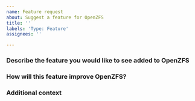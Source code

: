 ```yaml
---
name: Feature request
about: Suggest a feature for OpenZFS
title: ''
labels: 'Type: Feature'
assignees: ''

---
```


<!--
Thank you for suggesting a feature.

Please check our issue tracker before opening a new feature request.
Filling out the following template will help other contributors better understand your proposed feature.
-->

### Describe the feature you would like to see added to OpenZFS

<!--
Provide a clear and concise description of the feature.
-->

### How will this feature improve OpenZFS?

<!--
What problem does this feature solve?
-->

### Additional context

<!--
Any additional information you can add about the proposal?
-->
